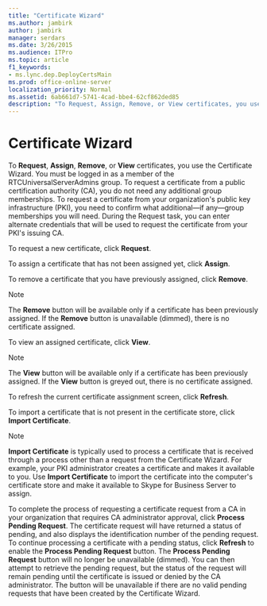 ```yaml
---
title: "Certificate Wizard"
ms.author: jambirk
author: jambirk
manager: serdars
ms.date: 3/26/2015
ms.audience: ITPro
ms.topic: article
f1_keywords:
- ms.lync.dep.DeployCertsMain
ms.prod: office-online-server
localization_priority: Normal
ms.assetid: 6ab661d7-5741-4cad-bbe4-62cf862ded85
description: "To Request, Assign, Remove, or View certificates, you use the Certificate Wizard. You must be logged in as a member of the RTCUniversalServerAdmins group. To request a certificate from a public certification authority (CA), you do not need any additional group memberships. To request a certificate from your organization's public key infrastructure (PKI), you need to confirm what additional—if any—group memberships you will need. During the Request task, you can enter alternate credentials that will be used to request the certificate from your PKI's issuing CA."
---
```


# Certificate Wizard
 
To **Request**, **Assign**, **Remove**, or **View** certificates, you use the Certificate Wizard. You must be logged in as a member of the RTCUniversalServerAdmins group. To request a certificate from a public certification authority (CA), you do not need any additional group memberships. To request a certificate from your organization's public key infrastructure (PKI), you need to confirm what additional—if any—group memberships you will need. During the Request task, you can enter alternate credentials that will be used to request the certificate from your PKI's issuing CA.
  
To request a new certificate, click **Request**.
  
To assign a certificate that has not been assigned yet, click **Assign**.
  
To remove a certificate that you have previously assigned, click **Remove**.
  
> [!NOTE]
> The **Remove** button will be available only if a certificate has been previously assigned. If the **Remove** button is unavailable (dimmed), there is no certificate assigned.
  
To view an assigned certificate, click **View**.
  
> [!NOTE]
> The **View** button will be available only if a certificate has been previously assigned. If the **View** button is greyed out, there is no certificate assigned.
  
To refresh the current certificate assignment screen, click **Refresh**.
  
To import a certificate that is not present in the certificate store, click **Import Certificate**.
  
> [!NOTE]
> **Import Certificate** is typically used to process a certificate that is received through a process other than a request from the Certificate Wizard. For example, your PKI administrator creates a certificate and makes it available to you. Use **Import Certificate** to import the certificate into the computer's certificate store and make it available to Skype for Business Server to assign.
  
To complete the process of requesting a certificate request from a CA in your organization that requires CA administrator approval, click **Process Pending Request**. The certificate request will have returned a status of pending, and also displays the identification number of the pending request. To continue processing a certificate with a pending status, click **Refresh** to enable the **Process Pending Request** button. The **Process Pending Request** button will no longer be unavailable (dimmed). You can then attempt to retrieve the pending request, but the status of the request will remain pending until the certificate is issued or denied by the CA administrator. The button will be unavailable if there are no valid pending requests that have been created by the Certificate Wizard.
  


